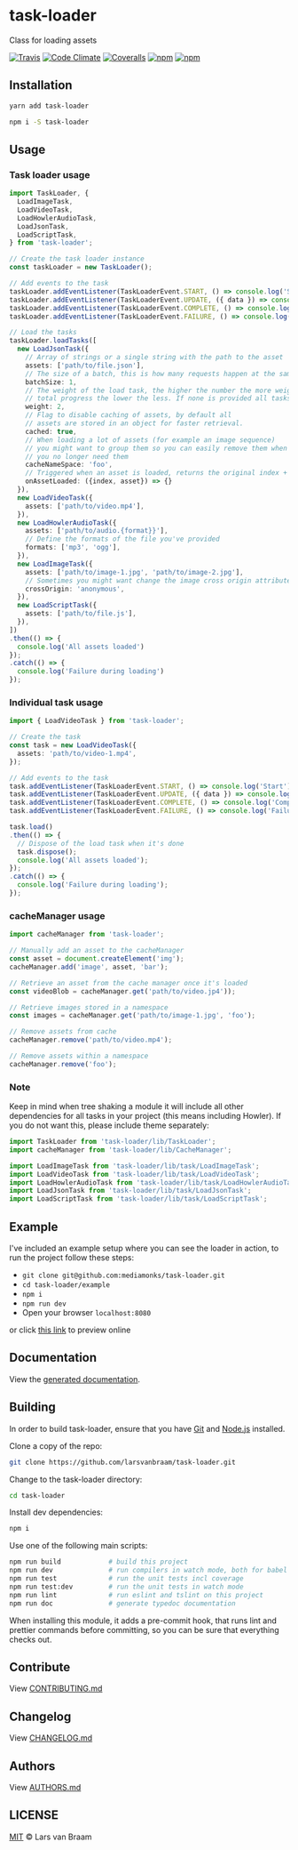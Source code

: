 # task-loader

Class for loading assets

[![Travis](https://img.shields.io/travis/larsvanbraam/task-loader.svg?maxAge=2592000)](https://travis-ci.org/mediamonks/task-loader)
[![Code Climate](https://img.shields.io/codeclimate/github/mediamonks/task-loader.svg?maxAge=2592000)](https://codeclimate.com/github/larsvanbraam/task-loader)
[![Coveralls](https://img.shields.io/coveralls/mediamonks/task-loader.svg?maxAge=2592000)](https://coveralls.io/github/larsvanbraam/task-loader?branch=master)
[![npm](https://img.shields.io/npm/v/@mediamonks/task-loader.svg?maxAge=2592000)](https://www.npmjs.com/package/@mediamonks/task-loader)
[![npm](https://img.shields.io/npm/dm/task-loader.svg?maxAge=2592000)](https://www.npmjs.com/package/@mediamonks/task-loader)

## Installation

```sh
yarn add task-loader
```

```sh
npm i -S task-loader
```

## Usage

### Task loader usage

```ts
import TaskLoader, {
  LoadImageTask,
  LoadVideoTask,
  LoadHowlerAudioTask,
  LoadJsonTask,
  LoadScriptTask,
} from 'task-loader';

// Create the task loader instance
const taskLoader = new TaskLoader();

// Add events to the task
taskLoader.addEventListener(TaskLoaderEvent.START, () => console.log('Start'));
taskLoader.addEventListener(TaskLoaderEvent.UPDATE, ({ data }) => console.log('Update', data.progress));
taskLoader.addEventListener(TaskLoaderEvent.COMPLETE, () => console.log('Complete'));
taskLoader.addEventListener(TaskLoaderEvent.FAILURE, () => console.log('Failure during loading'));

// Load the tasks
taskLoader.loadTasks([
  new LoadJsonTask({
    // Array of strings or a single string with the path to the asset
    assets: ['path/to/file.json'],
    // The size of a batch, this is how many requests happen at the same time
    batchSize: 1,
    // The weight of the load task, the higher the number the more weight a task has on the
    // total progress the lower the less. If none is provided all tasks have the same weight.
    weight: 2,
    // Flag to disable caching of assets, by default all
    // assets are stored in an object for faster retrieval.
    cached: true,
    // When loading a lot of assets (for example an image sequence)
    // you might want to group them so you can easily remove them when
    // you no longer need them
    cacheNameSpace: 'foo',
    // Triggered when an asset is loaded, returns the original index + the asset
    onAssetLoaded: ({index, asset}) => {}
  }),
  new LoadVideoTask({
    assets: ['path/to/video.mp4'],
  }),
  new LoadHowlerAudioTask({
    assets: ['path/to/audio.{format}}'],
    // Define the formats of the file you've provided
    formats: ['mp3', 'ogg'],
  }),
  new LoadImageTask({
    assets: ['path/to/image-1.jpg', 'path/to/image-2.jpg'],
    // Sometimes you might want change the image cross origin attribute, the default one is 'Use-Credentials'
    crossOrigin: 'anonymous',
  }),
  new LoadScriptTask({
    assets: ['path/to/file.js'],
  }),
])
.then(() => {
  console.log('All assets loaded')
});
.catch(() => {
  console.log('Failure during loading')
});

```

### Individual task usage
```ts
import { LoadVideoTask } from 'task-loader';

// Create the task
const task = new LoadVideoTask({
  assets: 'path/to/video-1.mp4',
});

// Add events to the task
task.addEventListener(TaskLoaderEvent.START, () => console.log('Start'));
task.addEventListener(TaskLoaderEvent.UPDATE, ({ data }) => console.log('Update', data.progress));
task.addEventListener(TaskLoaderEvent.COMPLETE, () => console.log('Complete'));
task.addEventListener(TaskLoaderEvent.FAILURE, () => console.log('Failure during loading'));

task.load()
.then(() => {
  // Dispose of the load task when it's done
  task.dispose();
  console.log('All assets loaded');
});
.catch(() => {
  console.log('Failure during loading');
});
```

### cacheManager usage

```ts
import cacheManager from 'task-loader';

// Manually add an asset to the cacheManager
const asset = document.createElement('img');
cacheManager.add('image', asset, 'bar');

// Retrieve an asset from the cache manager once it's loaded
const videoBlob = cacheManager.get('path/to/video.jp4'));

// Retrieve images stored in a namespace
const images = cacheManager.get('path/to/image-1.jpg', 'foo');

// Remove assets from cache
cacheManager.remove('path/to/video.mp4');

// Remove assets within a namespace
cacheManager.remove('foo');
```

### Note
Keep in mind when tree shaking a module it will include all other dependencies for all tasks in your project (this means including Howler). If you do not want this, please include theme separately:

```typescript
import TaskLoader from 'task-loader/lib/TaskLoader';
import cacheManager from 'task-loader/lib/CacheManager';

import LoadImageTask from 'task-loader/lib/task/LoadImageTask';
import LoadVideoTask from 'task-loader/lib/task/LoadVideoTask';
import LoadHowlerAudioTask from 'task-loader/lib/task/LoadHowlerAudioTask';
import LoadJsonTask from 'task-loader/lib/task/LoadJsonTask';
import LoadScriptTask from 'task-loader/lib/task/LoadScriptTask';
```

## Example

I've included an example setup where you can see the loader in action, to run the project follow these steps:

- `git clone git@github.com:mediamonks/task-loader.git`
- `cd task-loader/example`
- `npm i`
- `npm run dev`
- Open your browser `localhost:8080`

or click [this link](https://mediamonks.github.io/task-loader/example) to preview online

## Documentation

View the [generated documentation](http://larsvanbraam.github.io/task-loader/docs).

## Building

In order to build task-loader, ensure that you have [Git](http://git-scm.com/downloads)
and [Node.js](http://nodejs.org/) installed.

Clone a copy of the repo:

```sh
git clone https://github.com/larsvanbraam/task-loader.git
```

Change to the task-loader directory:

```sh
cd task-loader
```

Install dev dependencies:

```sh
npm i
```

Use one of the following main scripts:

```sh
npm run build            # build this project
npm run dev              # run compilers in watch mode, both for babel and typescript
npm run test             # run the unit tests incl coverage
npm run test:dev         # run the unit tests in watch mode
npm run lint             # run eslint and tslint on this project
npm run doc              # generate typedoc documentation
```

When installing this module, it adds a pre-commit hook, that runs lint and prettier commands
before committing, so you can be sure that everything checks out.

## Contribute

View [CONTRIBUTING.md](./CONTRIBUTING.md)

## Changelog

View [CHANGELOG.md](./CHANGELOG.md)

## Authors

View [AUTHORS.md](./AUTHORS.md)

## LICENSE

[MIT](./LICENSE) © Lars van Braam
